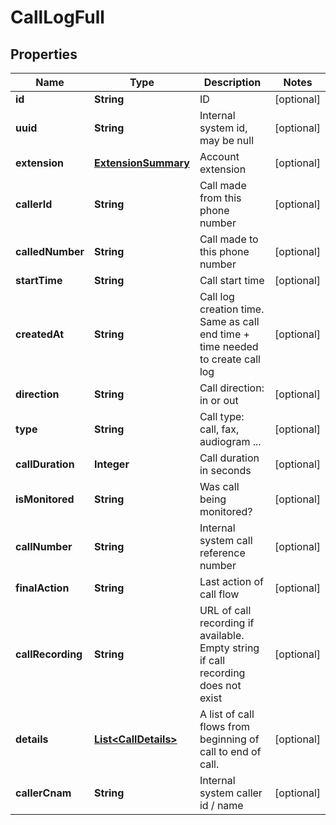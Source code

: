 
# CallLogFull

## Properties
Name | Type | Description | Notes
------------ | ------------- | ------------- | -------------
**id** | **String** | ID |  [optional]
**uuid** | **String** | Internal system id, may be null |  [optional]
**extension** | [**ExtensionSummary**](ExtensionSummary.md) | Account extension |  [optional]
**callerId** | **String** | Call made from this phone number |  [optional]
**calledNumber** | **String** | Call made to this phone number |  [optional]
**startTime** | **String** | Call start time |  [optional]
**createdAt** | **String** | Call log creation time. Same as call end time + time needed to create call log |  [optional]
**direction** | **String** | Call direction: in or out |  [optional]
**type** | **String** | Call type: call, fax, audiogram ... |  [optional]
**callDuration** | **Integer** | Call duration in seconds |  [optional]
**isMonitored** | **String** | Was call being monitored? |  [optional]
**callNumber** | **String** | Internal system call reference number |  [optional]
**finalAction** | **String** | Last action of call flow |  [optional]
**callRecording** | **String** | URL of call recording if available. Empty string if call recording does not exist |  [optional]
**details** | [**List&lt;CallDetails&gt;**](CallDetails.md) | A list of call flows from beginning of call to end of call. |  [optional]
**callerCnam** | **String** | Internal system caller id / name |  [optional]



